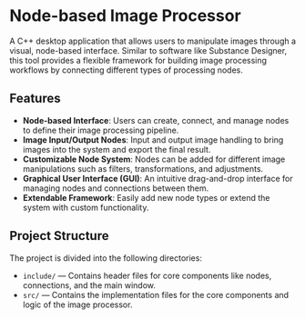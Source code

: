 # Node-based Image Processor

A C++ desktop application that allows users to manipulate images through a visual, node-based interface. Similar to software like Substance Designer, this tool provides a flexible framework for building image processing workflows by connecting different types of processing nodes.

## Features

- **Node-based Interface**: Users can create, connect, and manage nodes to define their image processing pipeline.
- **Image Input/Output Nodes**: Input and output image handling to bring images into the system and export the final result.
- **Customizable Node System**: Nodes can be added for different image manipulations such as filters, transformations, and adjustments.
- **Graphical User Interface (GUI)**: An intuitive drag-and-drop interface for managing nodes and connections between them.
- **Extendable Framework**: Easily add new node types or extend the system with custom functionality.

## Project Structure

The project is divided into the following directories:

- `include/` — Contains header files for core components like nodes, connections, and the main window.
- `src/` — Contains the implementation files for the core components and logic of the image processor.

